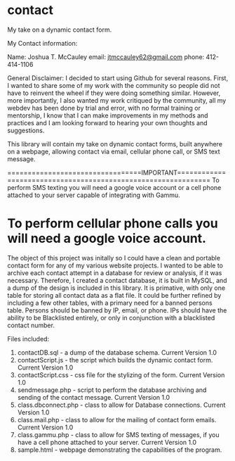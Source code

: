 contact
=======

My take on a dynamic contact form.

My Contact information:

Name: Joshua T. McCauley
email: jtmccauley62@gmail.com
phone: 412-414-1106

General Disclaimer:  I decided to start using Github for several reasons.  First, I wanted to share some of my work with the community so people did not have to reinvent the wheel if they were doing something similar.  However, more importantly, I also wanted my work critiqued by the community, all my webdev has been done by trial and error, with no formal training or mentorship, I know that I can make improvements in my methods and practices and I am looking forward to hearing your own thoughts and suggestions.

This library will contain my take on dynamic contact forms, built anywhere on a webpage, allowing contact via email, cellular phone call, or SMS text message.

=================================IMPORTANT==============================================================
To perform SMS texting you will need a google voice account or a cell phone attached to your server capable of integrating with Gammu.

To perform cellular phone calls you will need a google voice account.
========================================================================================================

The object of this project was initally so I could have a clean and portable contact form for any of my various website projects.  I wanted to be able to archive each contact attempt in a database for review or analysis, if it was necessary. Therefore, I created a contact database, it is built in MySQL, and a dump of the design is included in this library.  It is primative, with only one table for storing all contact data as a flat file.  It could be further refined by including a few other tables, with a primary need for a banned persons table.  Persons should be banned by IP, email, or phone.  IPs should have the ability to be Blacklisted entirely, or only in conjunction with a blacklisted contact number.

Files included:
1. contactDB.sql - a dump of the database schema. Current Version 1.0
2. contactScript.js - the script which builds the dynamic contact form. Current Version 1.0
3. contactScript.css - css file for the stylizing of the form. Current Version 1.0
4. sendmessage.php - script to perform the database archiving and sending of the contact message. Current Version 1.0
5. class.dbconnect.php - class to allow for Database connections. Current Version 1.0
6. class.mail.php - class to allow for the mailing of contact form emails. Current Version 1.0
7. class.gammu.php - class to allow for SMS texting of messages, if you have a cell phone attached to your server. Current Version 1.0
8. sample.html - webpage demonstrating the capabilities of the program.


